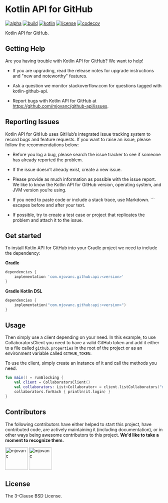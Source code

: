# Kotlin API for GitHub 

[![alpha](https://kotl.in/badges/alpha.svg)](https://kotlinlang.org/docs/components-stability.html)
[![build](https://img.shields.io/github/actions/workflow/status/mjovanc/github-api/develop-ci.yml?branch=develop)](https://github.com/mjovanc/github-api/actions/workflows/develop-ci.yml) 
[![kotlin](https://img.shields.io/badge/kotlin-1.8.10-blue.svg?logo=kotlin)](http://kotlinlang.org)
[![license](https://img.shields.io/badge/License-BSD_3--Clause-blue.svg)](https://opensource.org/licenses/BSD-3-Clause)
[![codecov](https://codecov.io/gh/mjovanc/github-api/branch/master/graph/badge.svg)](https://codecov.io/gh/mjovanc/github-api)

Kotlin API for GitHub.

## Getting Help

Are you having trouble with Kotlin API for GitHub? We want to help!

- If you are upgrading, read the release notes for upgrade instructions and "new and noteworthy" features.

- Ask a question we monitor stackoverflow.com for questions tagged with kotlin-github-api.

- Report bugs with Kotlin API for GitHub at https://github.com/mjovanc/github-api/issues.

## Reporting Issues

Kotlin API for GitHub uses GitHub’s integrated issue tracking system to record bugs and feature requests. If you want to raise an issue, please follow the recommendations below:

- Before you log a bug, please search the issue tracker to see if someone has already reported the problem.

- If the issue doesn’t already exist, create a new issue.

- Please provide as much information as possible with the issue report. We like to know the Kotlin API for GitHub version, operating system, and JVM version you’re using.

- If you need to paste code or include a stack trace, use Markdown. ``` escapes before and after your text.

- If possible, try to create a test case or project that replicates the problem and attach it to the issue.

## Get started

To install Kotlin API for GitHub into your Gradle project we need to include the dependency:

**Gradle**
```gradle
dependencies {
    implementation 'com.mjovanc.github:api:<version>'
}
```

**Gradle Kotlin DSL**
```kotlin
dependencies {
    implementation("com.mjovanc.github:api:<version>")
}
```

## Usage

Then simply use a client depending on your need. In this example, to use CollaboratorsClient 
you need to have a valid GitHub token and add it either to a file called `github.properties` in the root of the project
or as an environment variable called `GITHUB_TOKEN`. 

To use the client, simply create an instance of it and call the methods you need.

```kotlin
fun main() = runBlocking {
    val client = CollaboratorsClient()
    val collaborators: List<Collaborator> = client.listCollaborators("mjovanc", "github-api")
    collaborators.forEach { println(it.login) }
}
```


## Contributors

The following contributors have either helped to start this project, have contributed
code, are actively maintaining it (including documentation), or in other ways
being awesome contributors to this project. **We'd like to take a moment to recognize them.**

[<img src="https://github.com/mjovanc.png?size=72" alt="mjovanc" width="72">](https://github.com/mjovanc)
[<img src="https://github.com/renovatebot.png?size=72" alt="mjovanc" width="72">](https://github.com/renovatebot)

## License

The 3-Clause BSD License.
